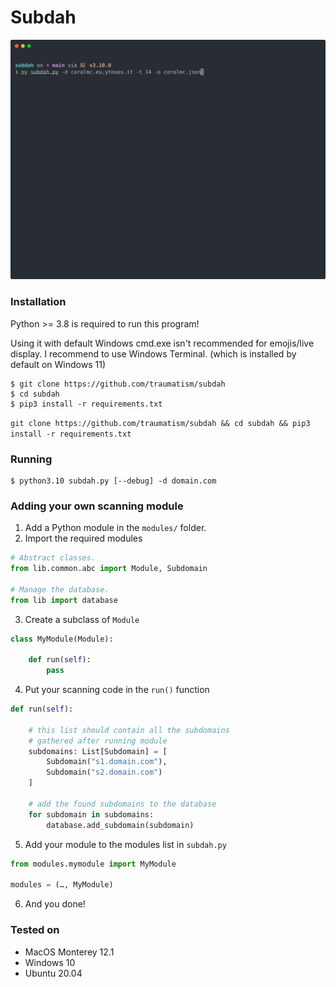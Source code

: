 # Subdah

![](assets/preview.svg)


### Installation

Python >= 3.8 is required to run this program!

Using it with default Windows cmd.exe isn't recommended for emojis/live display.
I recommend to use Windows Terminal. (which is installed by default on Windows 11)

```
$ git clone https://github.com/traumatism/subdah
$ cd subdah
$ pip3 install -r requirements.txt
```

`git clone https://github.com/traumatism/subdah && cd subdah && pip3 install -r requirements.txt`

### Running

```
$ python3.10 subdah.py [--debug] -d domain.com
```

### Adding your own scanning module

1. Add a Python module in the `modules/` folder.
2. Import the required modules
```python
# Abstract classes.
from lib.common.abc import Module, Subdomain

# Manage the database.
from lib import database
```
3. Create a subclass of `Module`
```python
class MyModule(Module):

    def run(self):
        pass
```
4. Put your scanning code in the `run()` function
```python
def run(self):

    # this list should contain all the subdomains
    # gathered after running module
    subdomains: List[Subdomain] = [
        Subdomain("s1.domain.com"), 
        Subdomain("s2.domain.com")
    ]

    # add the found subdomains to the database
    for subdomain in subdomains:
        database.add_subdomain(subdomain)
```
5. Add your module to the modules list in `subdah.py`
```python
from modules.mymodule import MyModule

modules = (…, MyModule)

```
6. And you done!


### Tested on

- MacOS Monterey 12.1
- Windows 10
- Ubuntu 20.04

